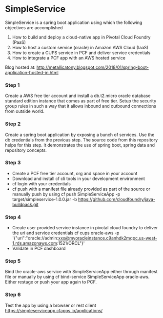 # SimpleService
SimpleService is a spring boot application using which the following objectives are accomplished
1) How to build and deploy a cloud-native app in Pivotal Cloud Foundry (PaaS)
2) How to host a custom service (oracle) in Amazon AWS Cloud (IaaS)
3) How to create a CUPS service in PCF and deliver service credentials
4) How to integrate a PCF app with an AWS hosted service

Blog hosted at: http://metallicatony.blogspot.com/2018/01/spring-boot-application-hosted-in.html

### Step 1
Create a AWS free tier account and install a db.t2.micro oracle database standard edition instance that comes as part of free tier. Setup the security group rules in such a way that it allows inbound and outbound connections from outside world.

### Step 2
Create a spring boot application by exposing a bunch of services. Use the db credentials from the previous step. The source code from this repository helps for this step. It demonstrates the use of spring boot, spring data and repository concepts.

### Step 3
* Create a PCF free tier account, org and space in your account
* Download and install cf cli tools in your development environment
* cf login with your credentials
* cf push with a manifest file already provided as part of the source or manually push by using cf push SimpleServiceApp -p target/simpleservice-1.0.0.jar -b https://github.com/cloudfoundry/java-buildpack.git

### Step 4
* Create user provided service instance in pivotal cloud foundry to deliver the uri and service credentials 
cf cups oracle-aws -p '{"uri":"oracle://admin:xxx@myoracleinstance.c9anhdk2mqpc.us-west-1.rds.amazonaws.com:1521/ORCL"}'
* Validate in PCF dashboard

### Step 5
Bind the oracle-aws service with SimpleServiceApp either through manifest file or manually by using cf bind-service SimpleServiceApp oracle-aws. Either restage or push your app again to PCF.

### Step 6
Test the app by using a browser or rest client https://simpleserviceapp.cfapps.io/applications/
